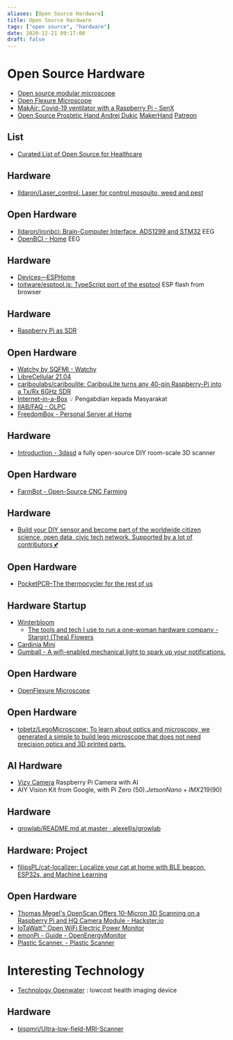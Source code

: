```yaml
---
aliases: [Open Source Hardware]
title: Open Source Hardware
tags: ["open source", "hardware"]
date: 2020-12-21 09:17:00
draft: false
---
```


# Open Source Hardware

- [Open source modular microscope](https://github.com/bionanoimaging/UC2-GIT)
- [Open Flexure Microscope](https://microscope-stls.openflexure.org/)
- [MakAir: Covid-19 ventilator with a Raspberry Pi - SenX](https://blog.senx.io/makair-covid-19-ventilator-with-a-raspberry-pi/)
- [Open Source Prostetic Hand Andrej Dukic](https://www.youtube.com/channel/UCwM9xMFYVQiFcj9zxw8LnPw) [MakerHand](https://old.reddit.com/user/MakerHand) [Patreon](https://www.patreon.com/join/MakerHand/)

## List

- [Curated List of Open Source for Healthcare](https://github.com/kakoni/awesome-healthcare)

## Hardware

- [Ildaron/Laser_control: Laser for control mosquito, weed and pest](https://github.com/Ildaron/Laser_control)

## Open Hardware

- [Ildaron/ironbci: Brain-Computer Interface, ADS1299 and STM32](https://github.com/Ildaron/ironbci) EEG
- [OpenBCI - Home](https://openbci.com/) EEG

## Hardware

- [Devices—ESPHome](https://esphome.io/index.html)
- [toitware/esptool.js: TypeScript port of the esptool](https://github.com/toitware/esptool.js) ESP flash from browser

## Hardware

- [Raspberry Pi as SDR](https://github.com/cariboulabs/cariboulite)

## Open Hardware

- [Watchy by SQFMI - Watchy](https://watchy.sqfmi.com/)
- [LibreCellular 21.04](https://librecellular.org/)
- [cariboulabs/cariboulite: CaribouLite turns any 40-pin Raspberry-Pi into a Tx/Rx 6GHz SDR](https://github.com/cariboulabs/cariboulite)
- [Internet-in-a-Box](https://internet-in-a-box.org/) 💡 Pengabdian kepada Masyarakat
- [IIAB/FAQ - OLPC](https://wiki.laptop.org/go/IIAB/FAQ)
- [FreedomBox - Personal Server at Home](https://freedombox.org/)

## Hardware

- [Introduction - 3dasd](https://3dasd.com/) a fully open-source DIY room-scale 3D scanner

## Open Hardware

- [FarmBot - Open-Source CNC Farming](https://farm.bot/)

## Hardware

- [Build your DIY sensor and become part of the worldwide citizen science, open data, civic tech network. Supported by a lot of contributors 💕](https://sensor.community/en/)

## Open Hardware

- [PocketPCR–The thermocycler for the rest of us](https://gaudi.ch/PocketPCR/)

## Hardware Startup

- [Winterbloom](https://winterbloom.com/)
    - [The tools and tech I use to run a one-woman hardware company - Stargirl (Thea) Flowers](https://blog.thea.codes/winterblooms-tech-stack/)
- [Cardinia Mini](https://cardinia.net/mini/)
- [Gumball - A wifi-enabled mechanical light to spark up your notifications.](https://getgumball.com/)

## Open Hardware

- [OpenFlexure Microscope](https://openflexure.org/projects/microscope/)

## Open Hardware

- [tobetz/LegoMicroscope: To learn about optics and microscopy, we generated a simple to build lego microscope that does not need precision optics and 3D printed parts.](https://github.com/tobetz/LegoMicroscope)

## AI Hardware

- [Vizy Camera](https://vizycam.com/) Raspberry Pi Camera with AI
- AIY Vision Kit from Google, with Pi Zero ($50). Jetson Nano + IMX219 ($90)

## Hardware

- [growlab/README.md at master · alexellis/growlab](https://github.com/alexellis/growlab/blob/master/README.md)

## Hardware: Project

- [filipsPL/cat-localizer: Localize your cat at home with BLE beacon, ESP32s, and Machine Learning](https://github.com/filipsPL/cat-localizer)

## Open Hardware

- [Thomas Megel's OpenScan Offers 10-Micron 3D Scanning on a Raspberry Pi and HQ Camera Module - Hackster.io](https://www.hackster.io/news/thomas-megel-s-openscan-offers-10-micron-3d-scanning-on-a-raspberry-pi-and-hq-camera-module-308a2540c5b8)
- [IoTaWatt™ Open WiFi Electric Power Monitor](https://www.iotawatt.com/)
- [emonPi - Guide - OpenEnergyMonitor](https://guide.openenergymonitor.org/technical/emonpi/)
- [Plastic Scanner. - Plastic Scanner](https://plasticscanner.com/)


# Interesting Technology

- [Technology  Openwater](https://www.openwater.cc/technology) : lowcost health imaging device

## Hardware

- [bispmri/Ultra-low-field-MRI-Scanner](https://github.com/bispmri/Ultra-low-field-MRI-Scanner)